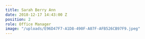```yaml
---
title: Sarah Berry Ann
date: 2018-12-17 14:43:00 Z
position: 2
role: Office Manager
image: "/uploads/E96D47F7-A1D8-490F-A07F-AFB526CB97F9.jpeg"
---
```



